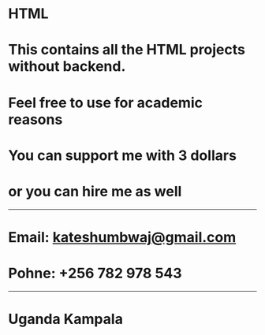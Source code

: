 # HTML
# This contains all the HTML projects without backend.
# Feel free to use for academic reasons
# You can support me with 3 dollars
# or you can hire me as well
----------------------------------
# Email: kateshumbwaj@gmail.com
# Pohne: +256 782 978 543
---------------------------------
# Uganda Kampala

